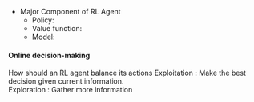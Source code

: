 * Major Component of RL Agent
  * Policy:
  * Value function:
  * Model:
#### Online decision-making
How should an RL agent balance its actions
Exploitation : Make the best decision given current information.  
Exploration : Gather more information 




